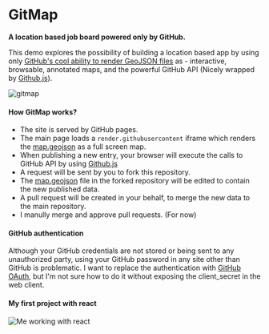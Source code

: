 # GitMap
**A location based job board powered only by GitHub.**

This demo explores the possibility of building a location based app by using only [GitHub's cool ability to render GeoJSON files](https://help.github.com/articles/mapping-geojson-files-on-github/) as - interactive, browsable, annotated maps, and the powerful GitHub API (Nicely wrapped by [Github.js](https://github.com/michael/github)).

![gitmap](https://cloud.githubusercontent.com/assets/5776439/12868306/39998b0e-cd0c-11e5-9e0f-77670fed4eeb.png)

#### How GitMap works?
- The site is served by GitHub pages.
- The main page loads a `render.githubusercontent` iframe which renders the [map.geojson](map.geojson) as a full screen map.
- When publishing a new entry, your browser will execute the calls to GitHub API by using [Github.js](https://github.com/michael/github)
- A request will be sent by you to fork this repository.
- The [map.geojson](map.geojson) file in the forked repository will be edited to contain the new published data.
- A pull request will be created in your behalf, to merge the new data to the main repository.
- I manully merge and approve pull requests. (For now)

#### GitHub authentication 
Although your GitHub credentials are not stored or being sent to any unauthorized party, using your GitHub password in any site other than GitHub is problematic. I want to replace the authentication with [GitHub OAuth](https://developer.github.com/v3/oauth/), but I'm not sure how to do it without exposing the client_secret in the web client. 

#### My first project with react
![Me working with react](http://i1.kym-cdn.com/photos/images/original/000/234/765/b7e.jpg)

